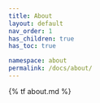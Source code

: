 ```yaml
---
title: About
layout: default
nav_order: 1
has_children: true
has_toc: true

namespace: about
permalink: /docs/about/
---
```

{% tf about.md %}